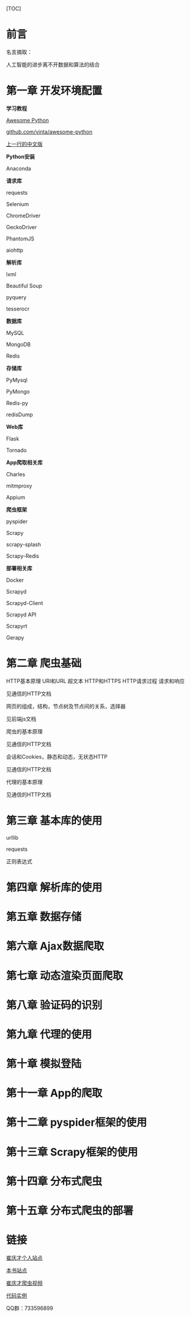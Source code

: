 

[TOC]



# 前言

名言摘取：

人工智能的进步离不开数据和算法的结合





# 第一章 开发环境配置

**学习教程**

[Awesome Python](https://awesome-python.com)

[github.com/vinta/awesome-python](https://github.com/vinta/awesome-python)

[上一行的中文版](https://github.com/jobbole/awesome-python-cn)



**Python安装**

Anaconda



**请求库**

requests

Selenium

ChromeDriver

GeckoDriver

PhantomJS

aiohttp

**解析库**

lxml

Beautiful Soup

pyquery

tesserocr

**数据库**

MySQL

MongoDB

Redis

**存储库**

PyMysql

PyMongo

Redis-py

redisDump

**Web库**

Flask

Tornado

**App爬取相关库**

Charles

mitmproxy

Appium

**爬虫框架**

pyspider

Scrapy

scrapy-splash

Scrapy-Redis

**部署相关库**

Docker

Scrapyd

Scrapyd-Client

Scrapyd API

Scrapyrt

Gerapy



# 第二章 爬虫基础

HTTP基本原理 URI和URL 超文本 HTTP和HTTPS HTTP请求过程 请求和响应

见通信的HTTP文档



网页的组成，结构，节点树及节点间的关系，选择器

见前端js文档



爬虫的基本原理

见通信的HTTP文档



会话和Cookies，静态和动态，无状态HTTP

见通信的HTTP文档



代理的基本原理

见通信的HTTP文档



# 第三章 基本库的使用

urllib



requests





正则表达式



# 第四章 解析库的使用





# 第五章 数据存储



# 第六章 Ajax数据爬取



# 第七章 动态渲染页面爬取





# 第八章 验证码的识别





# 第九章 代理的使用





# 第十章 模拟登陆



# 第十一章 App的爬取



# 第十二章 pyspider框架的使用



# 第十三章 Scrapy框架的使用



# 第十四章 分布式爬虫



# 第十五章 分布式爬虫的部署























































# 链接

[崔庆才个人站点](https://cuiqingcai.com)

[本书站点](https://cuiqingcai.com/5052.html)

[崔庆才爬虫视频](https://www.bilibili.com/video/av52151245/)

[代码实例](https://github.com/Python3WebSpider)

QQ群：733596899